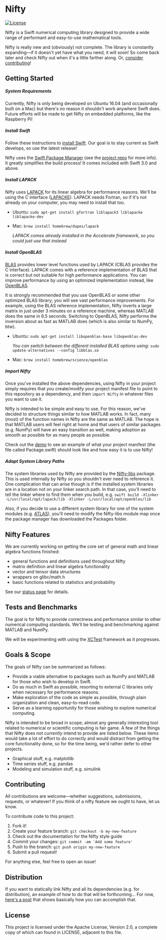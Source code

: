 # Nifty

[![License](https://img.shields.io/hexpm/l/plug.svg)](LICENSE)

Nifty is a Swift numerical computing library designed to provide a wide range of performant and easy-to-use mathematical tools.

Nifty is really new and (obviously) not complete. The library is constantly expanding—if it doesn't yet have what you need, it will soon! So come back later and check Nifty out when it's a little farther along. Or, [consider contributing](#contributing)!

## Getting Started

##### System Requirements

Currently, Nifty is only being developed on Ubuntu 16.04 (and occasionally built on a Mac) but there's no reason it shouldn't work anywhere Swift does. Future efforts will be made to get Nifty on embedded platforms, like the Raspberry Pi!

##### Install Swift

Follow these instructions to [install Swift](https://swift.org/getting-started/). Our goal is to stay current as Swift develops, so use the latest release!

Nifty uses the [Swift Package Manager](https://swift.org/package-manager/) (see the [project repo](https://github.com/apple/swift-package-manager) for more info). It greatly simplifies the build process! It comes included with Swift 3.0 and above.

##### Install LAPACK

Nifty uses [LAPACK](http://www.netlib.org/lapack/) for its linear algebra for performance reasons. We'll be using the C interface ([LAPACKE](http://www.netlib.org/lapack/lapacke.html)). LAPACK needs Fortran, so if it's not already on your computer, you may need to install that too.

* Ubuntu: `sudo apt-get install gfortran liblapack3 liblapacke liblapacke-dev`

* Mac: `brew install homebrew/dupes/lapack`

   _LAPACK comes already installed in the Accelerate framework, so you could just use that instead_

##### Install OpenBLAS

[BLAS](http://www.netlib.org/blas/) provides lower level functions used by LAPACK (CBLAS provides the C interface). LAPACK comes with a reference implementation of BLAS that is correct but not suitable for high performance applications. You can improve performance by using an optimized implementation instead, like [OpenBLAS](http://www.openblas.net/).

It is strongly recommended that you use OpenBLAS or some other optimized BLAS library; you will see vast performance improvements. For example, using the BLAS reference implementation, Nifty inverts a large matrix in just under 3 minutes on a reference machine, whereas MATLAB does the same in 6.5 seconds. Switching to OpenBLAS, Nifty performs the inversion about as fast as MATLAB does (which is also similar to NumPy, btw).

* Ubuntu: `sudo apt-get install libopenblas-base libopenblas-dev`

   _You can switch between the different installed BLAS options using:_ `sudo update-alternatives --config libblas.so`

* Mac: `brew install homebrew/science/openblas`
   
##### Import Nifty

Once you've installed the above dependencies, using Nifty in your project simply requires that you create/modify your project manifest file to point to this repository as a dependency, and then `import Nifty` in whatever files you want to use it.

Nifty is intended to be simple and easy to use. For this reason, we've decided to structure things similar to how MATLAB works. In fact, many (most) of the  function names in Nifty are the same as MATLAB. The hope is that MATLAB users will feel right at home and that users of similar packages (e.g. NumPy) will have an easy transition as well, making adoption as smooth as possible for as many people as possible.

Check out the [demo](https://github.com/nifty-swift/Nifty-demo) to see an example of what your project manifest (the file called Package.swift) should look like and how easy it is to use Nifty!

##### Adapt System Library Paths

The system libraries used by Nifty are provided by the [Nifty-libs](https://github.com/nifty-swift/Nifty-libs) package. This is used internally by Nifty so you shouldn't ever need to reference it. One complication that can arise though is if the installed system libraries are in a location not on your linker search path. In that case, you'll need to tell the linker where to find them when you build, e.g. `swift build -Xlinker -L/usr/local/opt/lapack/lib -Xlinker -L/usr/local/opt/openblas/lib`
 
Also, if you decide to use a different system library for one of the system modules (e.g. [ATLAS](http://math-atlas.sourceforge.net/)), you'll need to modify the Nifty-libs module map once the package manager has downloaded the Packages folder.

## Nifty Features

We are currently working on getting the core set of general math and linear algebra functions finished:
- general functions and definitions used throughout Nifty
- matrix definition and linear algebra functionality
- vector and tensor data structures
- wrappers on glibc/math.h
- basic functions related to statistics and probability

See our [status page](Documents/Status.md) for details.

## Tests and Benchmarks

The goal is for Nifty to provide correctness and performance similar to other numerical computing standards. We'll be testing and benchmarking against MATLAB and NumPy.

We will be experimenting with using the [XCTest](https://github.com/apple/swift-corelibs-xctest) framework as it progresses.

## Goals & Scope
The goals of Nifty can be summarized as follows:
- Provide a viable alternative to packages such as NumPy and MATLAB for those who wish to develop in Swift.
- Do as much in Swift as possible, resorting to external C libraries only when necessary for performance reasons.    
- Make exploration of the code as simple as possible, through plain organization and clean, easy-to-read code.
- Serve as a learning opportunity for those wishing to explore numerical computing.

Nifty is intended to be broad in scope; almost any generally interesting tool related to numerical or scientific computing is fair game. A few of the things that Nifty does not *currently* intend to provide are listed below. These items would take a lot of effort to do correctly and would distract from getting the core functionality done, so for the time being, we'd rather defer to other projects.
- Graphical stuff, e.g. matplotlib
- Time series stuff, e.g. pandas
- Modeling and simulation stuff, e.g. simulink

## Contributing

All contributions are welcome—whether suggestions, submissions, requests, or whatever! If you think of a nifty feature we ought to have, let us know. 

To contribute code to this project:

1. Fork it!
2. Create your feature branch: `git checkout -b my-new-feature`
3. Check out the documentation for the Nifty style guide
4. Commit your changes: `git commit -am 'Add some feature'`
5. Push to the branch: `git push origin my-new-feature`
6. Submit a pull request!

For anything else, feel free to open an issue!

## Distribution

If you want to statically link Nifty and all its dependencies (e.g. for distribution), an example of how to do that will be forthcoming... For now, [here's a post](http://stackoverflow.com/questions/36570497/compile-c-code-and-expose-it-to-swift-under-linux/) that shows basically how you can accomplish that.

## License

This project is licensed under the Apache License, Version 2.0, a complete copy of which can found in LICENSE, adjacent to this file.
